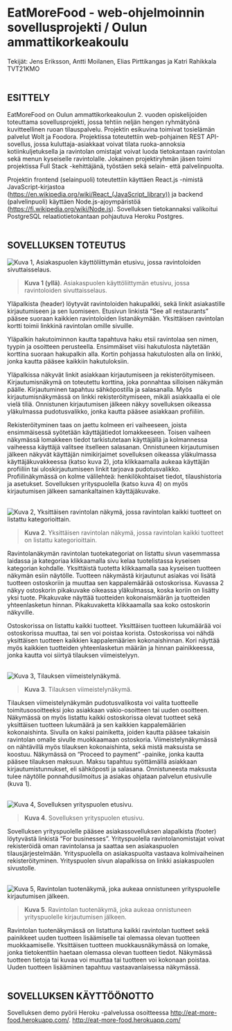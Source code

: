 # EatMoreFood - web-ohjelmoinnin sovellusprojekti / Oulun ammattikorkeakoulu 
Tekijät: Jens Eriksson, Antti Moilanen, Elias Pirttikangas ja Katri Rahikkala TVT21KMO
<br></br>
## ESITTELY
EatMoreFood on Oulun ammattikorkeakoulun 2. vuoden opiskelijoiden toteuttama sovellusprojekti, jossa tehtiin neljän hengen ryhmätyönä kuvitteellinen ruoan tilauspalvelu. Projektin esikuvina toimivat tosielämän palvelut Wolt ja Foodora. Projektissa toteutettiin web-pohjainen REST API-sovellus, jossa kuluttaja-asiakkaat voivat tilata ruoka-annoksia kotiinkuljetuksella ja ravintolan omistajat voivat luoda tietokantaan ravintolan sekä menun kyseiselle ravintolalle. Jokainen projektiryhmän jäsen toimi projektissa Full Stack -kehittäjänä, työstäen sekä selain- että palvelinpuolta. 

Projektin frontend (selainpuoli) toteutettiin käyttäen React.js -nimistä JavaScript-kirjastoa (https://en.wikipedia.org/wiki/React_(JavaScript_library)) ja backend  (palvelinpuoli) käyttäen Node.js-ajoympäristöä (https://fi.wikipedia.org/wiki/Node.js). Sovelluksen tietokannaksi valikoitui PostgreSQL relaatiotietokantaan pohjautuva Heroku Postgres.
<br></br>
## SOVELLUKSEN TOTEUTUS
![Kuva 1, Asiakaspuolen käyttöliittymän etusivu, jossa ravintoloiden sivuttaisselaus.](https://user-images.githubusercontent.com/91624045/165097227-583d0a7b-eead-45b1-9872-632f3978d9a1.png "Asiakaspuolen käyttöliittymän etusivu, jossa ravintoloiden sivuttaisselaus")
> **Kuva 1 (yllä)**. Asiakaspuolen käyttöliittymän etusivu, jossa ravintoloiden sivuttaisselaus.

Yläpalkista (header) löytyvät ravintoloiden hakupalkki, sekä linkit asiakastille kirjautumiseen ja sen luomiseen. Etusivun linkistä “See all restaurants” pääsee suoraan kaikkien ravintoloiden listanäkymään. Yksittäisen ravintolan kortti toimii linkkinä ravintolan omille sivuille.

Yläpalkin hakutoiminnon kautta tapahtuva haku etsii ravintolaa sen nimen, tyypin ja osoitteen perusteella. Ensimmäiset viisi hakutulosta näytetään korttina suoraan hakupalkin alla. Kortin pohjassa hakutulosten alla on linkki, jonka kautta pääsee kaikkiin hakutuloksiin.

Yläpalkissa näkyvät linkit asiakkaan kirjautumiseen ja rekisteröitymiseen. Kirjautumisnäkymä on toteutettu korttina, joka ponnahtaa silloisen näkymän päälle. Kirjautuminen tapahtuu sähköpostilla ja salasanalla. Myös kirjautumisnäkymässä on linkki rekisteröitymiseen, mikäli asiakkaalla ei ole vielä tiliä. Onnistunen kirjautumisen jälkeen näkyy sovelluksen oikeassa yläkulmassa pudotusvalikko, jonka kautta pääsee asiakkaan profiiliin.

Rekisteröityminen taas on jaettu kolmeen eri vaiheeseen, joista ensimmäisessä syötetään käyttäjätiedot lomakkeeseen. Toisen vaiheen näkymässä lomakkeen tiedot tarkistutetaan käyttäjällä ja kolmannessa vaiheessa käyttäjä valitsee itselleen salasanan. Onnistuneen kirjautumisen jälkeen näkyvät käyttäjän nimikirjaimet sovelluksen oikeassa yläkulmassa käyttäjäkuvakkeessa (katso kuva 2), jota klikkaamalla aukeaa käyttäjän profiiliin tai uloskirjautumiseen linkit tarjoava pudotusvalikko. Profiilinäkymässä on kolme välilehteä: henkilökohtaiset tiedot, tilaushistoria ja asetukset. Sovelluksen yrityspuolella (katso kuva 4) on myös kirjautumisen jälkeen samankaltainen käyttäjäkuvake.
<br></br>

![Kuva 2, Yksittäisen ravintolan näkymä, jossa ravintolan kaikki tuotteet on listattu kategorioittain.](https://user-images.githubusercontent.com/91624045/165097374-bffc7621-820e-49a2-be5a-95a29f8e7419.png "Yksittäisen ravintolan näkymä, jossa ravintolan kaikki tuotteet on listattu kategorioittain.")
> **Kuva 2**. Yksittäisen ravintolan näkymä, jossa ravintolan kaikki tuotteet on listattu kategorioittain.

Ravintolanäkymän ravintolan tuotekategoriat on listattu sivun vasemmassa laidassa ja kategoriaa klikkaamalla sivu kelaa tuotelistassa kyseisen kategorian kohdalle. Yksittäistä tuotetta klikkaamalla saa kyseisen tuotteen näkymän esiin näytölle. Tuotteen näkymästä kirjautunut asiakas voi lisätä tuotteen ostoskoriin ja muuttaa sen kappalemäärää ostoskorissa. Kuvassa 2 näkyy ostoskorin pikakuvake oikeassa yläkulmassa, koska koriin on lisätty yksi tuote. Pikakuvake näyttää tuotteiden kokonaismäärän ja tuotteiden yhteenlasketun hinnan. Pikakuvaketta klikkaamalla saa koko ostoskorin näkyville.

Ostoskorissa on listattu kaikki tuotteet. Yksittäisen tuotteen lukumäärää voi ostoskorissa muuttaa, tai sen voi poistaa korista. Ostoskorissa voi nähdä yksittäisen tuotteen kaikkien kappalemäärien kokonaishinnan. Kori näyttää myös kaikkien tuotteiden yhteenlasketun määrän ja hinnan painikkeessa, jonka kautta voi siirtyä tilauksen viimeistelyyn.
<br></br>

![Kuva 3, Tilauksen viimeistelynäkymä.](https://user-images.githubusercontent.com/91624045/165097473-392fdb37-c1ee-4f26-8021-169506f3dd0a.png "Tilauksen viimeistelynäkymä.")
> **Kuva 3**. Tilauksen viimeistelynäkymä.

Tilauksen viimeistelynäkymän pudotusvalikosta voi valita tuotteelle toimitusosoitteeksi joko asiakkaan vakio-osoitteen tai uuden osoitteen. Näkymässä on myös listattu kaikki ostoskorissa olevat tuotteet sekä yksittäisen tuotteen lukumäärä ja sen kaikkien kappalemäärien kokonaishinta. Sivulla on kaksi painiketta, joiden kautta pääsee takaisin ravintolan omalle sivulle muokkaamaan ostoskoria. Viimeistelynäkymässä on nähtävillä myös tilauksen kokonaishinta, sekä mistä maksuista se koostuu. Näkymässä on “Proceed to payment” -painike, jonka kautta pääsee tilauksen maksuun. Maksu tapahtuu syöttämällä asiakkaan kirjautumistunnukset, eli sähköposti ja salasana. Onnistuneesta maksusta tulee näytölle ponnahdusilmoitus ja asiakas ohjataan palvelun etusivulle (kuva 1).
<br></br>

![Kuva 4, Sovelluksen yrityspuolen etusivu.](https://user-images.githubusercontent.com/91624045/165097558-cad6ba15-9324-4ba1-943d-a1e3fc1791c6.png "Sovelluksen yrityspuolen etusivu.")
> **Kuva 4**. Sovelluksen yrityspuolen etusivu.

Sovelluksen yrityspuolelle pääsee asiakassovelluksen alapalkista (footer) löytyvästä linkistä “For businesses”. Yrityspuolella ravintolanomistajat voivat rekisteröidä oman ravintolansa ja saattaa sen asiakaspuolen tilausjärjestelmään. Yrityspuolella on asiakaspuolta vastaava kolmivaiheinen rekisteröityminen. Yrityspuolen sivun alapalkissa on linkki asiakaspuolen sivustolle.
<br></br>

![Kuva 5, Ravintolan tuotenäkymä, joka aukeaa onnistuneen yrityspuolelle kirjautumisen jälkeen.](https://user-images.githubusercontent.com/91624045/165097640-987133dd-e7af-4741-8a0f-558838d2cfbb.png "Ravintolan tuotenäkymä, joka aukeaa onnistuneen yrityspuolelle kirjautumisen jälkeen.")
> **Kuva 5**. Ravintolan tuotenäkymä, joka aukeaa onnistuneen yrityspuolelle kirjautumisen jälkeen.

Ravintolan tuotenäkymässä on listattuna kaikki ravintolan tuotteet sekä painikkeet uuden tuotteen lisäämiselle tai olemassa olevan tuotteen muokkaamiselle. Yksittäisen tuotteen muokkausnäkymässä on lomake, jonka tietokenttiin haetaan olemassa olevan tuotteen tiedot. Näkymässä tuotteen tietoja tai kuvaa voi muuttaa tai tuotteen voi kokonaan poistaa. Uuden tuotteen lisääminen tapahtuu vastaavanlaisessa näkymässä.
<br></br>

## SOVELLUKSEN KÄYTTÖÖNOTTO
Sovelluksen demo pyörii Heroku -palvelussa osoitteessa http://eat-more-food.herokuapp.com/.
<a href="http://eat-more-food.herokuapp.com/" target="_blank">http://eat-more-food.herokuapp.com/</a>

